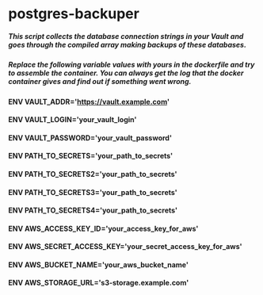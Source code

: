 # postgres-backuper

##### This script collects the database connection strings in your Vault and goes through the compiled array making backups of these databases.

##### Replace the following variable values with yours in the dockerfile and try to assemble the container. You can always get the log that the docker container gives and find out if something went wrong.

#### ENV VAULT_ADDR='https://vault.example.com'

#### ENV VAULT_LOGIN='your_vault_login'

#### ENV VAULT_PASSWORD='your_vault_password'

#### ENV PATH_TO_SECRETS='your_path_to_secrets'

#### ENV PATH_TO_SECRETS2='your_path_to_secrets'

#### ENV PATH_TO_SECRETS3='your_path_to_secrets'

#### ENV PATH_TO_SECRETS4='your_path_to_secrets'

#### ENV AWS_ACCESS_KEY_ID='your_access_key_for_aws'

#### ENV AWS_SECRET_ACCESS_KEY='your_secret_access_key_for_aws'

#### ENV AWS_BUCKET_NAME='your_aws_bucket_name'

#### ENV AWS_STORAGE_URL='s3-storage.example.com'
